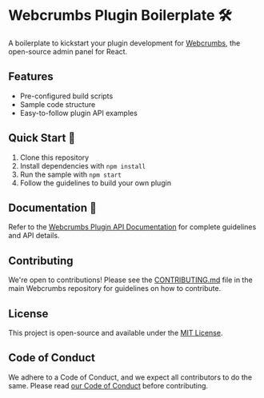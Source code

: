 # Webcrumbs Plugin Boilerplate 🛠

A boilerplate to kickstart your plugin development for [Webcrumbs](https://github.com/webcrumbs-community/webcrumbs), the open-source admin panel for React.

## Features

- Pre-configured build scripts
- Sample code structure
- Easy-to-follow plugin API examples

## Quick Start 🚀

1. Clone this repository
2. Install dependencies with `npm install`
3. Run the sample with `npm start`
4. Follow the guidelines to build your own plugin

## Documentation 📖

Refer to the [Webcrumbs Plugin API Documentation](#) for complete guidelines and API details.

## Contributing

We're open to contributions! Please see the [CONTRIBUTING.md](https://github.com/webcrumbs-community/webcrumbs/blob/main/CONTRIBUTING.md) file in the main Webcrumbs repository for guidelines on how to contribute.

## License

This project is open-source and available under the [MIT License](https://github.com/webcrumbs-community/webcrumbs/blob/main/LICENSE.md).

## Code of Conduct

We adhere to a Code of Conduct, and we expect all contributors to do the same. Please read [our Code of Conduct](https://github.com/webcrumbs-community/webcrumbs/blob/main/CODE_OF_CONDUCT.md) before contributing.

